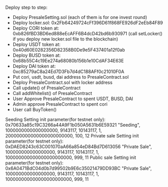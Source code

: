 Deploy step to step:
- Deploy PresaleSetting.sol (each of them is for one invest round)
- Deploy locker.sol: 0x2Fb64249724cFf396D61f868FE926dF2eEb84F89
- Deploy CORI token at: 0xb826fBD3BD6ed888eEcAFF6B4dcD42bd6b930971 (call setLocker() if you deploy new locker.sol file to the blockchain)
- Deploy USDT token at: 0x40d60E0282356D82358B0De9e5F437401a12f0ab
- Deploy BUSD token at: 0x68b55C4c19Ee274a68080b156b1e10CdAF34E63E
- Deploy DAI token at: 0xc85279aC8a24Ed7D3Fb7d4dC188AFf0c21010F0A
- Put cori, usdt, busd, dai address to PresaleContract.sol
- Deploy PresaleContract.sol with locker address
- Call update() of PresaleContract
- Call addWhitelist() of PresaleContract
- User Approve PresaleContract to spent USDT, BUSD, DAI
- Admin approve PresaleContract to spent cori
- User call BuyToken()

Seeding Setting init parameter(for testnet only): 0x70633a85c19C3266a44A9F1b050A5631b6E59321
"Seeding", 1000000000000000000, 9143117, 10143117, 1, 200000000000000000000000, 100, 12
Private sale Setting init parameter(for testnet only): 0xDAED8243c63C001070aA66a854eD84Bd7D613056
"Private Sale", 100000000000000000, 9143117, 10143117, 1, 100000000000000000000000, 999, 11
Public sale Setting init parameter(for testnet only): 0x6A0471BdC04d0b7d99502b9E6c35021479DD93BC
"Private Sale", 100000000000000000, 9143117, 10143117, 1, 100000000000000000000000, 999, 11